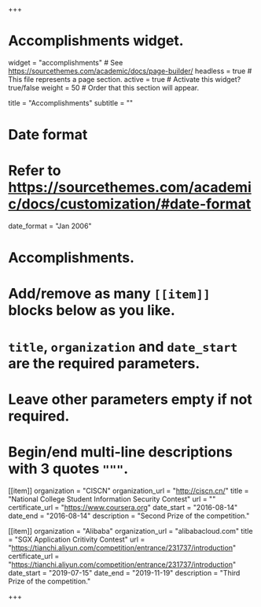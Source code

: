 +++
# Accomplishments widget.
widget = "accomplishments"  # See https://sourcethemes.com/academic/docs/page-builder/
headless = true  # This file represents a page section.
active = true  # Activate this widget? true/false
weight = 50  # Order that this section will appear.

title = "Accomplish&shy;ments"
subtitle = ""

# Date format
#   Refer to https://sourcethemes.com/academic/docs/customization/#date-format
date_format = "Jan 2006"

# Accomplishments.
#   Add/remove as many `[[item]]` blocks below as you like.
#   `title`, `organization` and `date_start` are the required parameters.
#   Leave other parameters empty if not required.
#   Begin/end multi-line descriptions with 3 quotes `"""`.

[[item]]
  organization = "CISCN"
  organization_url = "http://ciscn.cn/"
  title = "National College Student Information Security Contest"
  url = ""
  certificate_url = "https://www.coursera.org"
  date_start = "2016-08-14"
  date_end = "2016-08-14"
  description = "Second Prize of the competition."

[[item]]
  organization = "Alibaba"
  organization_url = "alibabacloud.com"
  title = "SGX Application Critivity Contest"
  url = "https://tianchi.aliyun.com/competition/entrance/231737/introduction"
  certificate_url = "https://tianchi.aliyun.com/competition/entrance/231737/introduction"
  date_start = "2019-07-15"
  date_end = "2019-11-19"
  description = "Third Prize of the competition."

+++
